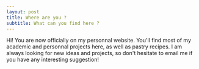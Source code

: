 ```yaml
---
layout: post
title: Where are you ?
subtitle: What can you find here ?
---
```


Hi! You are now officially on my personnal website. You'll find most of my academic and personnal projects here, as well as pastry recipes. I am always looking for new ideas and projects, so don't hesitate to email me if you have any interesting suggestion!
